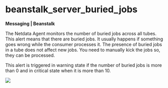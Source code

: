 # beanstalk_server_buried_jobs

**Messaging | Beanstalk**

The Netdata Agent monitors the number of buried jobs across all tubes. This alert means that there are buried jobs. It
usually happens if something goes wrong while the consumer processes it. The presence of buried jobs in a tube does not
affect new jobs. You need to manually kick the jobs so, they can be processed.

This alert is triggered in warning state if the number of buried jobs is more than 0 and in critical state when it is
more than 10.

![](https://drive.google.com/uc?export=view&id=1elXR92OQn3sWVGXUCjpGi-NwcLNYE24g)